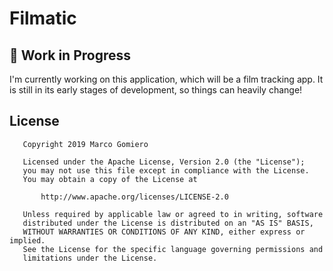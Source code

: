 # Filmatic

## 🚧 Work in Progress

I'm currently working on this application, which will be a film tracking app.
It is still in its early stages of development, so things can heavily change!

## License

```
   Copyright 2019 Marco Gomiero

   Licensed under the Apache License, Version 2.0 (the "License");
   you may not use this file except in compliance with the License.
   You may obtain a copy of the License at

       http://www.apache.org/licenses/LICENSE-2.0

   Unless required by applicable law or agreed to in writing, software
   distributed under the License is distributed on an "AS IS" BASIS,
   WITHOUT WARRANTIES OR CONDITIONS OF ANY KIND, either express or implied.
   See the License for the specific language governing permissions and
   limitations under the License.
```

